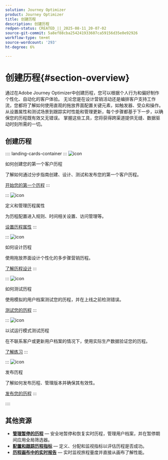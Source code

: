 ```yaml
---
solution: Journey Optimizer
product: Journey Optimizer
title: 创建历程
description: 创建历程
redpen-status: CREATED_||_2025-08-11_20-07-02
source-git-commit: 5a8ef88cba254241933607ca59156d35e0e92926
workflow-type: tm+mt
source-wordcount: '293'
ht-degree: 6%

---
```



# 创建历程{#section-overview}

通过在Adobe Journey Optimizer中创建历程，您可以根据个人行为和偏好制作个性化、自动化的客户体验。 无论您是在设计营销活动还是编排客户支持工作流，您都将了解如何使用直观的拖放界面配置关键元素，如触发器、受众和操作。 从设置属性和测试场景到跟踪实时性能和管理更新，每个步骤都基于下一步，以确保您的历程既有效又无错误。 掌握这些工具，您将获得跨渠道提供无缝、数据驱动时刻所需的一切。

## 创建历程

:::: landing-cards-container
:::
![icon](https://cdn.experienceleague.adobe.com/icons/circle-play.svg?lang=zh-Hans)

如何创建您的第一个客户历程

了解如何通过分步指南创建、设计、测试和发布您的第一个客户历程。

[开始您的第一个历程](../using/building-journeys/journey-gs.md)
:::

:::
![icon](https://cdn.experienceleague.adobe.com/icons/gear.svg?lang=zh-Hans)

定义和管理历程属性

为历程配置进入规则、时间相关设置、访问管理等。

[设置历程属性](../using/building-journeys/journey-properties.md)
:::

:::
![icon](https://cdn.experienceleague.adobe.com/icons/puzzle-piece.svg?lang=zh-Hans)

如何设计历程

使用拖放界面设计个性化的多步骤营销历程。

[了解历程设计](../using/building-journeys/using-the-journey-designer.md)
:::

:::
![icon](https://cdn.experienceleague.adobe.com/icons/list-check.svg?lang=zh-Hans)

如何测试历程

使用模拟的用户档案测试您的历程，并在上线之前检测错误。

[测试您的历程](../using/building-journeys/testing-the-journey.md)
:::

:::
![icon](https://cdn.experienceleague.adobe.com/icons/screwdriver-wrench.svg?lang=zh-Hans)

以试运行模式测试历程

在不联系客户或更新用户档案的情况下，使用实际生产数据验证您的历程。

[了解练习](../using/building-journeys/journey-dry-run.md)
:::

:::
![icon](https://cdn.experienceleague.adobe.com/icons/circle-play.svg?lang=zh-Hans)

发布历程

了解如何发布历程、管理版本并确保其有效性。

[发布您的历程](../using/building-journeys/publishing-the-journey.md)
:::

::::


## 其他资源

- **[管理暂停的历程](../using/building-journeys/journey-pause.md)** — 安全地暂停和恢复实时历程，管理用户档案，并在暂停期间应用全局筛选器。
- **[配置和跟踪历程指标](../using/building-journeys/success-metrics.md)** — 定义、分配和监视指标以评估历程是否成功。
- **[历程画布中的实时报告](../using/building-journeys/report-journey.md)** — 实时监视旅程量度并直接从画布了解性能。
